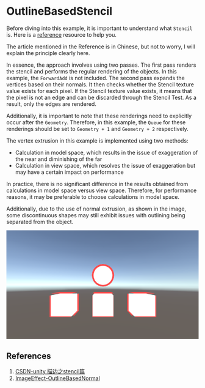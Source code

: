 # OutlineBasedStencil

Before diving into this example, it is important to understand what `Stencil` is. Here is a [reference](https://learnopengl.com/Advanced-OpenGL/Stencil-testing) resource to help you.

The article mentioned in the Reference is in Chinese, but not to worry, I will explain the principle clearly here.

In essence, the approach involves using two passes. The first pass renders the stencil and performs the regular rendering of the objects. In this example, the `ForwardAdd` is not included. The second pass expands the vertices based on their normals. It then checks whether the Stencil texture value exists for each pixel. If the Stencil texture value exists, it means that the pixel is not an edge and can be discarded through the Stencil Test. As a result, only the edges are rendered.

Additionally, it is important to note that these renderings need to explicitly occur after the `Geometry`. Therefore, in this example, the `Queue` for these renderings should be set to `Geometry + 1` and `Geometry + 2` respectively.

The vertex extrusion in this example is implemented using two methods:
- Calculation in model space, which results in the issue of exaggeration of the near and diminishing of the far
- Calculation in view space, which resolves the issue of exaggeration but may have a certain impact on performance

In practice, there is no significant difference in the results obtained from calculations in model space versus view space. Therefore, for performance reasons, it may be preferable to choose calculations in model space.

Additionally, due to the use of normal extrusion, as shown in the image, some discontinuous shapes may still exhibit issues with outlining being separated from the object.

![OutlineBasedStencil](/Imgs/Outlines/outline_based_stencil.png)

## References
1. [CSDN-unity 描边之stencil篇](https://blog.csdn.net/akak2010110/article/details/86149390?utm_medium=distribute.pc_relevant.none-task-blog-2~default~baidujs_baidulandingword~default-9-86149390-blog-78729906.235^v35^pc_relevant_increate_t0_download_v2_base&spm=1001.2101.3001.4242.6&utm_relevant_index=12)
2. [ImageEffect-OutlineBasedNormal](/Docs/ImageEffects/Outline/OutlineBasedNormal.md)